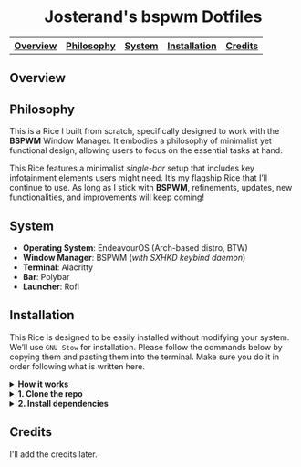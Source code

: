 <div align="center">
    <h1>Josterand's bspwm Dotfiles</h1>
    <table>
        <th><a href="README.md#Overview">Overview</a></th>
        <th><a href="README.md#Philosophy">Philosophy</a></th>
        <th><a href="README.md#System">System</a></th>
        <th><a href="README.md#Installation">Installation</a></th>
        <th><a href="README.md#Credits">Credits</a></th>
    </table>
</div>

## Overview

## Philosophy
This is a Rice I built from scratch, specifically designed to work with the **BSPWM** Window Manager. It embodies a philosophy of minimalist yet functional design, allowing users to focus on the essential tasks at hand.

This Rice features a minimalist *single-bar* setup that includes key infotainment elements users might need. It’s my flagship Rice that I’ll continue to use. As long as I stick with **BSPWM**, refinements, updates, new functionalities, and improvements will keep coming!

## System
- **Operating System**: EndeavourOS (Arch-based distro, BTW)
- **Window Manager**: BSPWM (*with SXHKD keybind daemon*)
- **Terminal**: Alacritty
- **Bar**: Polybar
- **Launcher**: Rofi

## Installation
This Rice is designed to be easily installed without modifying your system. We’ll use `GNU Stow` for installation.
Please follow the commands below by copying them and pasting them into the terminal. Make sure you do it in order following what is written here.

<details>
<summary><b>How it works</b></summary>

`GNU Stow` is a symlink farm manager which takes distinct sets of software and/or data located in separate directories on the filesystem, and makes them all appear to be installed in a single directory tree.

Let's think of `$HOME` as `/home/josterand/`, and `$DOTFILES` as `/home/josterand/dotfiles`.

---

**Example**

Below is my `$HOME` directory structure. There are my media folders, then my system's configuration folders marked with '.' in the name which is already there.
```bash
$HOME (/home/josterand/)
├── .bin/
├── .config/
├── .fonts/
├── Documents
├── Downloads
├── Music
├── Pictures
└── Videos
```

Now, let's take a look at the directory layout of our dotfiles. let's assume we have cloned it locally on our machine.

```bash
$DOTFILES (home/josterand/dotfiles/)
├── .bin
│   ├── appmenu
│   ├── powermenu
│   └── wifimenu
├── .config
│   ├── alacritty
│   ├── bspwm
│   ├── dunst
│   ├── polybar
│   ├── rofi
│   └── sxhkd
└── .fonts
    ├── Inter
    ├── JetBrains Mono
    └── Material Design Iconic

```
The structure is almost similar, right? With configuration folders marked by a '.' at the beginning of their names. We want to move the configuration files from here to our system's configuration directory. This technically makes our `$DOTFILES` folder behave like the `$HOME` folder. `GNU Stow` will symlink files in folders such as .config, .fonts, etc., from our `$DOTFILES` and put them into `$HOME` as if they were actually there. By assuming our `$DOTFILES` folder is the `$HOME` folder even though it is not.

**See the difference**


```bash
$HOME (/home/josterand/)
├── .bin/ -> dotfiles/.bin/
├── .config/
│   ├── alacritty/ -> ../dotfiles/.config/alacritty
│   ├── bspwm/ -> ../dotfiles/.config/bspwm
│   ├── dunst/ -> ../dotfiles/.config/dunst
│   ├── polybar/ -> ../dotfiles/.config/polybar
│   ├── rofi/ -> ../dotfiles/.config/rofi
│   └── sxhkd/ -> ../dotfiles/.config/sxhkd
├── .fonts/ -> dotfiles/.fonts/
│   ├── Inter -> ../dotfiles/.fonts/Inter
│   ├── JetBrains Mono -> ../dotfiles/.fonts/'JetBrains Mono'
│   ├── Material Design Iconic Font -> ../dotfiles/.fonts/'Material Design Iconic Font'
├── Developments
├── Documents
├── dotfiles
│   ├── .bin/
│   ├── .config/
│   ├── .fonts/
├── Downloads
├── Music
├── Pictures
└── Videos
```
You can see that the .bin, .config, .fonts, etc. folders in our `$HOME` have a description that they actually came from `$DOTFILES`, right? This is what `GNU Stow` does. It creates a symlink that makes it look like the file lives in a folder even though it doesn't. But with a note, the folder that the files come from must be 1 level below the parent folder. Here we have to put the `$DOTFILES` folder 1 level below `$HOME` (let's say in the root directory).

Earlier, I mentioned that installing these dotfiles "**without modifying**" the system. That is correct. `GNU Stow` only creates symlinks according to the folder. You might ask “*What will happen to my original .config folder when it is overwritten by the symlink created by GNU Stow?*” The answer is “*They stay there. `GNU Stow` only adds new symlinks to what is in `$DOTFILES` to your .config folder because it already exists*".

---

Maybe my explanation is too complicated and hard to understand. But I explained it with my own understanding. I understand but I can't explain it :D

Just try it, you'll understand.

</details>

<details>
<summary><b>1. Clone the repo</b></summary>

Ensure you clone this repository in your root `$HOME` directory.
```bash
cd $HOME
```

Clone this repository into `$HOME`
```bash
git clone https://github.com/josterand/dotfiles.git
```

Stow the configurations!
```
cd dotfiles
stow .
```
</details>

<details>
<summary><b>2. Install dependencies</b></summary>

```cd ~/dotfiles
grep -vE '^\s*#|^\s*$' pkglist.txt > pkglist_clean.txt
sudo pacman -S --needed - < pkglist_clean.txt
rm -r pkglist_clean.txt
```

You can now log out of your current DE or WM and log back into BSPWM.
</details>

## Credits
I'll add the credits later.

